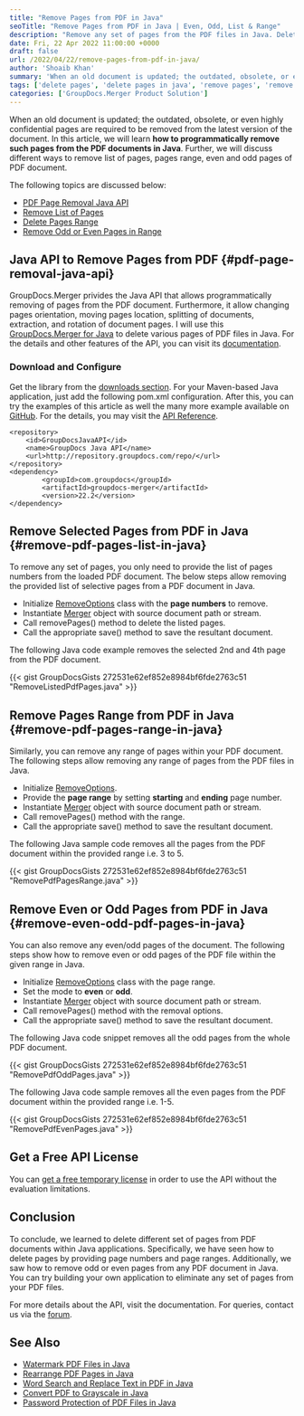 ```yaml
---
title: "Remove Pages from PDF in Java"
seoTitle: "Remove Pages from PDF in Java | Even, Odd, List & Range"
description: "Remove any set of pages from the PDF files in Java. Delete list of pages, any given range, even or odd pages from PDF files within applications."
date: Fri, 22 Apr 2022 11:00:00 +0000
draft: false
url: /2022/04/22/remove-pages-from-pdf-in-java/
author: 'Shoaib Khan'
summary: 'When an old document is updated; the outdated, obsolete, or even highly confidential pages are required to be removed from the latest version of the document. In this article, we will learn **how to programmatically remove such pages from the PDF documents in Java**. Further, we will discuss different ways to remove list of pages, pages range, even and odd pages of PDF document.'
tags: ['delete pages', 'delete pages in java', 'remove pages', 'remove pages in java', 'delete pages from pdf in java']
categories: ['GroupDocs.Merger Product Solution']
---
```


When an old document is updated; the outdated, obsolete, or even highly confidential pages are required to be removed from the latest version of the document. In this article, we will learn **how to programmatically remove such pages from the PDF documents in Java**. Further, we will discuss different ways to remove list of pages, pages range, even and odd pages of PDF document.

The following topics are discussed below:

- [PDF Page Removal Java API](#pdf-page-removal-java-api)
- [Remove List of Pages](#remove-pdf-pages-list-in-java)
- [Delete Pages Range](#remove-pdf-pages-range-in-java)
- [Remove Odd or Even Pages in Range](#remove-even-odd-pdf-pages-in-java)

## Java API to Remove Pages from PDF {#pdf-page-removal-java-api}

GroupDocs.Merger privides the Java API that allows programmatically removing of pages from the PDF document. Furthermore, it allow changing pages orientation, moving pages location, splitting of documents, extraction, and rotation of document pages. I will use this [GroupDocs.Merger for Java][1] to delete various pages of PDF files in Java. For the details and other features of the API, you can visit its [documentation][2].

### Download and Configure

Get the library from the [downloads section][3]. For your Maven-based Java application, just add the following pom.xml configuration. After this, you can try the examples of this article as well the many more example available on [GitHub][4]. For the details, you may visit the [API Reference][5].

```
<repository>
	<id>GroupDocsJavaAPI</id>
	<name>GroupDocs Java API</name>
	<url>http://repository.groupdocs.com/repo/</url>
</repository>
<dependency>
        <groupId>com.groupdocs</groupId>
        <artifactId>groupdocs-merger</artifactId>
        <version>22.2</version> 
</dependency>
```

## Remove Selected Pages from PDF in Java {#remove-pdf-pages-list-in-java}

To remove any set of pages, you only need to provide the list of pages numbers from the loaded PDF document. The below steps allow removing the provided list of selective pages from a PDF document in Java.

- Initialize [RemoveOptions][6] class with the **page numbers** to remove.
- Instantiate [Merger][7] object with source document path or stream.
- Call removePages() method to delete the listed pages.
- Call the appropriate save() method to save the resultant document.

The following Java code example removes the selected 2nd and 4th page from the PDF document.

{{< gist GroupDocsGists 272531e62ef852e8984bf6fde2763c51 "RemoveListedPdfPages.java" >}}

## Remove Pages Range from PDF in Java {#remove-pdf-pages-range-in-java}

Similarly, you can remove any range of pages within your PDF document. The following steps allow removing any range of pages from the PDF files in Java.

- Initialize [RemoveOptions][6].
- Provide the **page range** by setting **starting** and **ending** page number.
- Instantiate [Merger][7] object with source document path or stream.
- Call removePages() method with the range.
- Call the appropriate save() method to save the resultant document.

The following Java sample code removes all the pages from the PDF document within the provided range i.e. 3 to 5.

{{< gist GroupDocsGists 272531e62ef852e8984bf6fde2763c51 "RemovePdfPagesRange.java" >}}

## Remove Even or Odd Pages from PDF in Java {#remove-even-odd-pdf-pages-in-java}

You can also remove any even/odd pages of the document. The following steps show how to remove even or odd pages of the PDF file within the given range in Java.

- Initialize [RemoveOptions][6] class with the page range.
- Set the mode to **even** or **odd**.
- Instantiate [Merger][7] object with source document path or stream.
- Call removePages() method with the removal options.
- Call the appropriate save() method to save the resultant document.

The following Java code snippet removes all the odd pages from the whole PDF document.

{{< gist GroupDocsGists 272531e62ef852e8984bf6fde2763c51 "RemovePdfOddPages.java" >}}

The following Java code sample removes all the even pages from the PDF document within the provided range i.e. 1-5.

{{< gist GroupDocsGists 272531e62ef852e8984bf6fde2763c51 "RemovePdfEvenPages.java" >}}

## Get a Free API License

You can [get a free temporary license][8] in order to use the API without the evaluation limitations.

## Conclusion

To conclude, we learned to delete different set of pages from PDF documents within Java applications. Specifically, we have seen how to delete pages by providing page numbers and page ranges. Additionally, we saw how to remove odd or even pages from any PDF document in Java. You can try building your own application to eliminate any set of pages from your PDF files.

For more details about the API, visit the documentation. For queries, contact us via the [forum][14].

## See Also
- [Watermark PDF Files in Java][9]
- [Rearrange PDF Pages in Java][10]
- [Word Search and Replace Text in PDF in Java][11]
- [Convert PDF to Grayscale in Java][12]
- [Password Protection of PDF Files in Java][13]

[1]: https://products.groupdocs.com/merger/java
[2]: https://docs.groupdocs.com/merger/java/
[3]: https://downloads.groupdocs.com/merger/java
[4]: https://github.com/groupdocs-merger/GroupDocs.Merger-for-Java
[5]: https://apireference.groupdocs.com/merger/java
[6]: https://apireference.groupdocs.com/merger/java/com.groupdocs.merger.domain.options/RemoveOptions
[7]: https://apireference.groupdocs.com/merger/java/com.groupdocs.merger/Merger
[8]: https://purchase.groupdocs.com/temporary-license
[9]: https://blog.groupdocs.com/2021/06/26/add-watermark-to-pdf-in-java/
[10]: https://blog.groupdocs.com/2022/03/10/move-pdf-pages-in-java/
[11]: https://blog.groupdocs.com/2022/03/08/find-and-replace-text-in-pdf-in-java/
[12]: https://blog.groupdocs.com/2022/03/02/convert-pdf-to-grayscale-jpg-png-images-in-java/
[13]: https://blog.groupdocs.com/2021/12/07/password-protect-pdf-files-in-java/
[14]: https://forum.groupdocs.com/